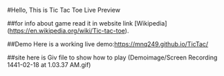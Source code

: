 
#Hello, This is Tic Tac Toe Live Preview

##for info about game read it in website link [Wikipedia] (https://en.wikipedia.org/wiki/Tic-tac-toe).

##Demo
Here is a working live demo:https://mnq249.github.io/TicTac/

##site
here is Giv file to show how to play (Demoimage/Screen Recording 1441-02-18 at 1.03.37 AM.gif)
